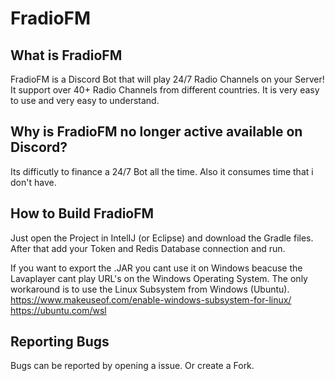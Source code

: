 # FradioFM

## What is **FradioFM**
FradioFM is a Discord Bot that will play 24/7 Radio Channels on your Server! It support over 40+ Radio Channels from different countries. It is very easy to use and very easy to understand.

## Why is **FradioFM** no longer active available on Discord?
Its difficutly to finance a 24/7 Bot all the time.
Also it consumes time that i don't have.

## How to Build **FradioFM**
Just open the Project in IntelIJ (or Eclipse) and download the Gradle files.
After that add your Token and Redis Database connection and run.

If you want to export the .JAR you cant use it on Windows beacuse the Lavaplayer cant play URL's on the Windows Operating System.
The only workaround is to use the Linux Subsystem from Windows (Ubuntu).
https://www.makeuseof.com/enable-windows-subsystem-for-linux/
https://ubuntu.com/wsl

## Reporting Bugs
Bugs can be reported by opening a issue. Or create a Fork.

